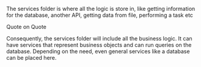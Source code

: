 The services folder is where all the logic is store in, like getting information for the database, another API, getting data from file, performing a task etc

Quote on Quote

Consequently, the services folder will include all the business logic. It can have services that represent business objects and can run queries on the database. Depending on the need, even general services like a database can be placed here.